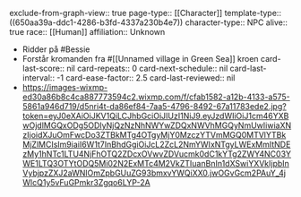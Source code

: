 exclude-from-graph-view:: true
page-type:: [[Character]]
template-type:: ((650aa39a-ddc1-4286-b3fd-4337a230b4e7))
character-type:: NPC
alive:: true
race:: [[Human]] 
affiliation:: Unknown

- Ridder på #Bessie
- Forstår kromanden fra #[[Unnamed village in Green Sea]] kroen
  card-last-score:: nil
  card-repeats:: 0
  card-next-schedule:: nil
  card-last-interval:: -1
  card-ease-factor:: 2.5
  card-last-reviewed:: nil
- https://images-wixmp-ed30a86b8c4ca887773594c2.wixmp.com/f/cfab1582-a12b-4133-a575-5861a946d719/d5nri4t-da86ef84-7aa5-4796-8492-67a11783ede2.jpg?token=eyJ0eXAiOiJKV1QiLCJhbGciOiJIUzI1NiJ9.eyJzdWIiOiJ1cm46YXBwOjdlMGQxODg5ODIyNjQzNzNhNWYwZDQxNWVhMGQyNmUwIiwiaXNzIjoidXJuOmFwcDo3ZTBkMTg4OTgyMjY0MzczYTVmMGQ0MTVlYTBkMjZlMCIsIm9iaiI6W1t7InBhdGgiOiJcL2ZcL2NmYWIxNTgyLWExMmItNDEzMy1hNTc1LTU4NjFhOTQ2ZDcxOVwvZDVucmk0dC1kYTg2ZWY4NC03YWE1LTQ3OTYtODQ5Mi02N2ExMTc4M2VkZTIuanBnIn1dXSwiYXVkIjpbInVybjpzZXJ2aWNlOmZpbGUuZG93bmxvYWQiXX0.jwOGvGcm2PAuY_4jWlcQ1y5vFuGPmkr3Zgqo6LYP-2A